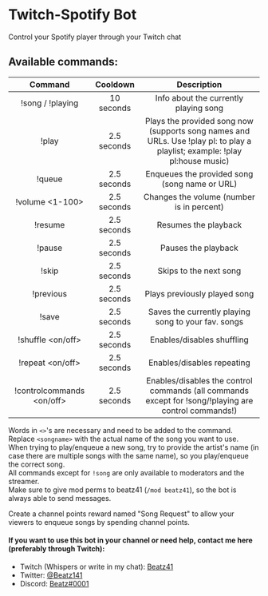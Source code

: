 # Twitch-Spotify Bot

Control your Spotify player through your Twitch chat

## Available commands:
| Command | Cooldown | Description |
|:-----------:|:-----------:|:------------:|
| !song / !playing | 10 seconds | Info about the currently playing song |
| !play <songname> | 2.5 seconds | Plays the provided song now (supports song names and URLs. Use !play pl:<playlistname> to play a playlist; example: !play pl:house music) |
| !queue <songname> | 2.5 seconds | Enqueues the provided song (song name or URL) |
| !volume <1-100> | 2.5 seconds | Changes the volume (number is in percent) |
| !resume | 2.5 seconds | Resumes the playback |
| !pause | 2.5 seconds | Pauses the playback |
| !skip | 2.5 seconds | Skips to the next song |
| !previous | 2.5 seconds | Plays previously played song |
| !save | 2.5 seconds | Saves the currently playing song to your fav. songs |
| !shuffle <on/off> | 2.5 seconds | Enables/disables shuffling |
| !repeat <on/off> | 2.5 seconds | Enables/disables repeating |
| !controlcommands <on/off> | 2.5 seconds | Enables/disables the control commands (all commands except for !song/!playing are control commands!) |

Words in `<>`'s are necessary and need to be added to the command. Replace `<songname>` with the actual name of the song you want to use.<br>
When trying to play/enqueue a new song, try to provide the artist's name (in case there are multiple songs with the same name), so you play/enqueue the correct song.<br>
All commands except for `!song` are only available to moderators and the streamer.<br>
Make sure to give mod perms to beatz41 (`/mod beatz41`), so the bot is always able to send messages.
  
Create a channel points reward named "Song Request" to allow your viewers to enqueue songs by spending channel points.

#### If you want to use this bot in your channel or need help, contact me here (preferably through Twitch):
* Twitch (Whispers or write in my chat): [Beatz41](https://twitch.tv/beatz41)
* Twitter: [@Beatz141](https://twitter.com/beatz141)
* Discord: [Beatz#0001](https://discord.com/users/462263905842888714)
